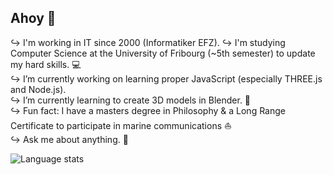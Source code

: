 ## Ahoy 👋

↪ I'm working in IT since 2000 (Informatiker EFZ).
↪ I'm studying Computer Science at the University of Fribourg (~5th semester) to update my hard skills. 💻<br/>
↪ I’m currently working on learning proper JavaScript (especially THREE.js and Node.js).<br/>
↪ I’m currently learning to create 3D models in Blender. 🎨 <br/>
↪ Fun fact: I have a masters degree in Philosophy & a Long Range Certificate to participate in marine communications ⛵ <br/>
↪ Ask me about anything. 💭

<img src="https://github-readme-stats.vercel.app/api/top-langs/?username=oliolioli&layout=compact&langs_count=8" alt="Language stats">
